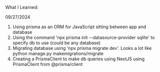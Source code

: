 What I Learned:

09/27/2024

1. Using prisma as an ORM for JavaScript sitting between app and database
2. Using the command 'npx prisma init --datasource-provider sqlite' to specify db to use (could be any database)
3. Migrating database using 'npx prisma migrate dev'. Looks a lot like python manage.py makemigrations/migrate
4. Creating a PrismaClient to make db queries using NextJS using PrismaClient from @prisma/client

